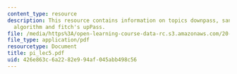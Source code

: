 ```yaml
---
content_type: resource
description: This resource contains information on topics downpass, sankoff downpass
  algorithm and fitch's upPass.
file: /media/https%3A/open-learning-course-data-rc.s3.amazonaws.com/20-181-computation-for-biological-engineers-fall-2006/426e863c6a2282e994af045abb498c56_pi_lec5.pdf
file_type: application/pdf
resourcetype: Document
title: pi_lec5.pdf
uid: 426e863c-6a22-82e9-94af-045abb498c56
---
```

